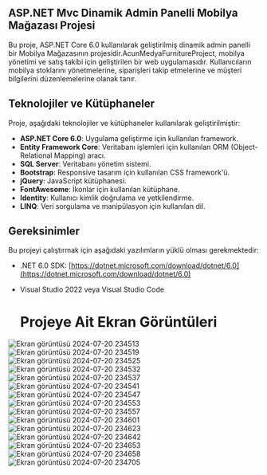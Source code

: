 ## ASP.NET Mvc Dinamik Admin Panelli Mobilya Mağazası Projesi

Bu proje, ASP.NET Core 6.0 kullanılarak geliştirilmiş dinamik admin panelli bir Mobilya Mağazasının projesidir.AcunMedyaFurnitureProject, mobilya yönetimi ve satış takibi için geliştirilen bir web uygulamasıdır. Kullanıcıların mobilya stoklarını yönetmelerine, siparişleri takip etmelerine ve müşteri bilgilerini düzenlemelerine olanak tanır.

## Teknolojiler ve Kütüphaneler

Proje, aşağıdaki teknolojiler ve kütüphaneler kullanılarak geliştirilmiştir:

- **ASP.NET Core 6.0**: Uygulama geliştirme için kullanılan framework.
- **Entity Framework Core**: Veritabanı işlemleri için kullanılan ORM (Object-Relational Mapping) aracı.
- **SQL Server**: Veritabanı yönetim sistemi.
- **Bootstrap**: Responsive tasarım için kullanılan CSS framework'ü.
- **jQuery**: JavaScript kütüphanesi.
- **FontAwesome**: İkonlar için kullanılan kütüphane.
- **Identity**: Kullanıcı kimlik doğrulama ve yetkilendirme.
- **LINQ**: Veri sorgulama ve manipülasyon için kullanılan dil.

## Gereksinimler

Bu projeyi çalıştırmak için aşağıdaki yazılımların yüklü olması gerekmektedir:

- .NET 6.0 SDK: [https://dotnet.microsoft.com/download/dotnet/6.0](https://dotnet.microsoft.com/download/dotnet/6.0)
- Visual Studio 2022 veya Visual Studio Code

  # Projeye Ait Ekran Görüntüleri
![Ekran görüntüsü 2024-07-20 234513](https://github.com/user-attachments/assets/d2d62851-4e22-4033-b166-69ca9f1a6f59)
![Ekran görüntüsü 2024-07-20 234519](https://github.com/user-attachments/assets/c63385e7-9cf8-49f8-9532-e1dbe45a24f4)
![Ekran görüntüsü 2024-07-20 234525](https://github.com/user-attachments/assets/6ae248f3-8293-43f9-862f-c00940d6e0f9)
![Ekran görüntüsü 2024-07-20 234532](https://github.com/user-attachments/assets/edb96b3e-92a8-4e7a-bcab-ddf4ec1eaaf9)
![Ekran görüntüsü 2024-07-20 234537](https://github.com/user-attachments/assets/e3e38717-1ab9-4021-883e-1ff09f2d201a)
![Ekran görüntüsü 2024-07-20 234541](https://github.com/user-attachments/assets/7c11a355-96a2-4bbd-82ec-3f2e23c2f8e8)
![Ekran görüntüsü 2024-07-20 234547](https://github.com/user-attachments/assets/2c583d0c-6a9a-4f3c-b50e-448f033b1a80)
![Ekran görüntüsü 2024-07-20 234553](https://github.com/user-attachments/assets/bd683ad9-bcc5-4870-a5b9-65698863e703)
![Ekran görüntüsü 2024-07-20 234557](https://github.com/user-attachments/assets/de743163-c0cb-496b-bfe8-a8e733a62ece)
![Ekran görüntüsü 2024-07-20 234601](https://github.com/user-attachments/assets/45e95992-a888-4157-8d82-f0f022cb7aeb)
![Ekran görüntüsü 2024-07-20 234623](https://github.com/user-attachments/assets/a00c5312-a595-40f1-a6e1-ec9c48761139)
![Ekran görüntüsü 2024-07-20 234642](https://github.com/user-attachments/assets/045beac1-123f-46df-ba83-34390ab814bb)
![Ekran görüntüsü 2024-07-20 234653](https://github.com/user-attachments/assets/224bd846-ff79-486b-b276-44844bf5e772)
![Ekran görüntüsü 2024-07-20 234658](https://github.com/user-attachments/assets/4bfa09dc-7b90-4c15-bf77-88730aa930c6)
![Ekran görüntüsü 2024-07-20 234705](https://github.com/user-attachments/assets/91bad3e8-b1b9-4df3-8367-6b06529aa630)
